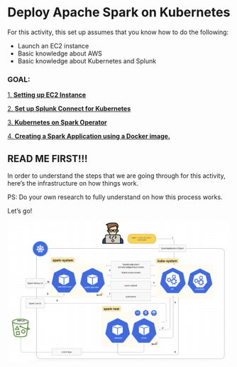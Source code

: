# Deploy Apache Spark on Kubernetes

For this activity, this set up assumes that you know how to do the following:

- Launch an EC2 instance
- Basic knowledge about AWS
- Basic knowledge about Kubernetes and Splunk

### GOAL:

[1. ****Setting up EC2 Instance****](Deploy%20Apache%20Spark%20on%20Kubernetes%20ce4a8c181221445a8339532f3d74e746/1%20Setting%20up%20EC2%20Instance%201c271732f5c74b7d851b09f0a34f66cd.md)

[2. ****Set up Splunk Connect for Kubernetes****](Deploy%20Apache%20Spark%20on%20Kubernetes%20ce4a8c181221445a8339532f3d74e746/2%20Set%20up%20Splunk%20Connect%20for%20Kubernetes%209566a4745eba49b0a45e4021721ba853.md)

[3. **Kubernetes on Spark Operator**](Deploy%20Apache%20Spark%20on%20Kubernetes%20ce4a8c181221445a8339532f3d74e746/3%20Kubernetes%20on%20Spark%20Operator%20563ebebf5c044a47b48f1f77bcc17d3f.md)

[4. **Creating a Spark Application using a Docker image.**](Deploy%20Apache%20Spark%20on%20Kubernetes%20ce4a8c181221445a8339532f3d74e746/4%20Creating%20a%20Spark%20Application%20using%20a%20Docker%20imag%2055b81689fdee41aa99aca104a2b2a79e.md)

## READ ME FIRST!!!

In order to understand the steps that we are going through for this activity, here’s the infrastructure on how things work.

PS: Do your own research to fully understand on how this process works.

Let’s go!

![Untitled](Deploy%20Apache%20Spark%20on%20Kubernetes%20ce4a8c181221445a8339532f3d74e746/Untitled.png)